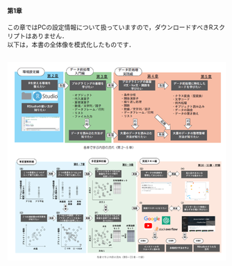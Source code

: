 #### 第1章
この章ではPCの設定情報について扱っていますので，ダウンロードすべきRスクリプトはありません．<br>
以下は，本書の全体像を模式化したものです．<br><br>

![図1.2-1.3](./chapter01_no1no2_small.png)



